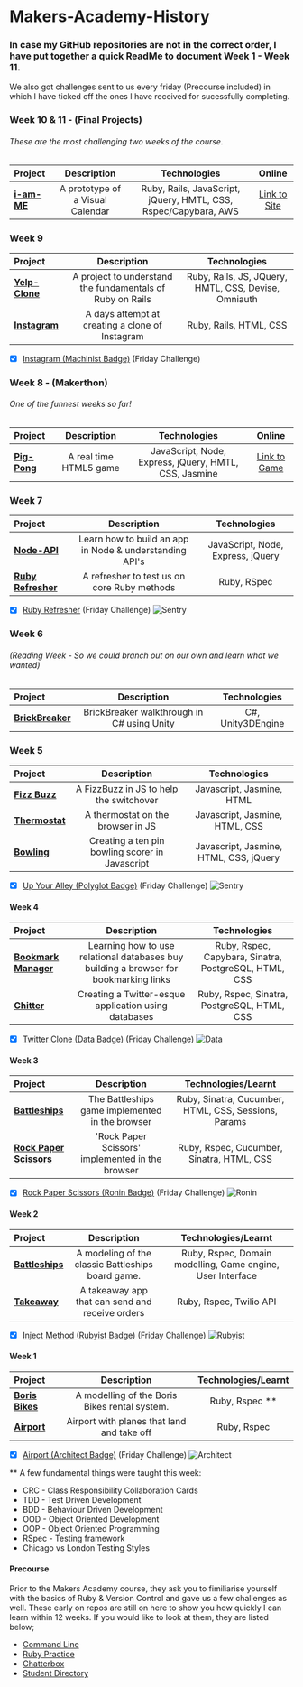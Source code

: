 # Makers-Academy-History
### In case my GitHub repositories are not in the correct order, I have put together a quick ReadMe to document Week 1 - Week 11.

We also got challenges sent to us every friday (Precourse included) in which I have ticked off the ones I have received for sucessfully completing.

### Week 10 & 11 - (Final Projects)
###### These are the most challenging two weeks of the course.
Project | Description | Technologies | Online |
:------------ | :-----------: | :-----------: | :-----------: |
**[i-am-ME](https://github.com/ciawalsh/iamME)**  |  A prototype of a Visual Calendar | Ruby, Rails, JavaScript, jQuery, HMTL, CSS, Rspec/Capybara, AWS | [Link to Site](https://i-am-me.herokuapp.com/)

### Week 9 
Project | Description | Technologies |
:------------ | :-----------: | :-----------: |
**[Yelp-Clone](https://github.com/ciawalsh/Yelp-Clone)**  |  A project to understand the fundamentals of Ruby on Rails | Ruby, Rails, JS, JQuery, HMTL, CSS, Devise, Omniauth |
**[Instagram](https://github.com/ciawalsh/instagram-challenge)** | A days attempt at creating a clone of Instagram | Ruby, Rails, HTML, CSS |

- [x] [Instagram (Machinist Badge)](https://github.com/makersacademy/instagram-challenge) (Friday Challenge)

### Week 8 - (Makerthon)
###### One of the funnest weeks so far!
Project | Description | Technologies | Online |
:------------ | :-----------: | :-----------: | :-----------: |
**[Pig-Pong](https://github.com/ciawalsh/Pig-Pong)**  |   A real time HTML5 game  | JavaScript, Node, Express, jQuery, HMTL, CSS, Jasmine | [Link to Game](https://pig-pong.herokuapp.com/)

### Week 7
Project | Description | Technologies |
:------------ | :-----------: | :-----------: |
**[Node-API](https://github.com/ciawalsh/Node-API)**  |   Learn how to build an app in Node & understanding API's  | JavaScript, Node, Express, jQuery |
**[Ruby Refresher](https://github.com/ciawalsh/Ruby-Refresher)** |  A refresher to test us on core Ruby methods |Ruby, RSpec|

- [x] [Ruby Refresher](https://github.com/makersacademy/ruby-refresher) (Friday Challenge)  ![Sentry](https://github.com/makersacademy/course_in_review_2014_dec/blob/master/images/badges/Sentry_thumb.jpg)

### Week 6
###### (Reading Week - So we could branch out on our own and learn what we wanted)

Project | Description | Technologies |
:------------ | :-----------: | :-----------: |
**[BrickBreaker](https://github.com/ciawalsh/BrickBreakerGame-in-CS)** | BrickBreaker walkthrough in C# using Unity | C#, Unity3DEngine |

### Week 5

Project | Description | Technologies |
 :------------ | :-----------: | :-----------: |
**[Fizz Buzz](https://github.com/ciawalsh/FizzBuzzJS)**  | A FizzBuzz in JS to help the switchover | Javascript, Jasmine, HTML |
**[Thermostat](https://github.com/ciawalsh/ThermostatJS)**  | A thermostat on the browser in JS | Javascript, Jasmine, HTML, CSS |
**[Bowling](https://github.com/ptolemybarnes/ma-wk5-bowling-js)** | Creating a ten pin bowling scorer in Javascript |  Javascript, Jasmine, HTML, CSS, jQuery |

- [x] [Up Your Alley (Polyglot Badge)](https://github.com/makersacademy/bowling-challenge) (Friday Challenge) ![Sentry](https://github.com/makersacademy/course_in_review_2014_dec/blob/master/images/badges/Sentry_thumb.jpg)

#### Week 4

Project | Description | Technologies |
 :------------ | :-----------: | :-----------: |
**[Bookmark Manager](https://github.com/ciawalsh/Bookmark-Manager)**  |    Learning how to use relational databases buy building a browser for bookmarking links    | Ruby, Rspec, Capybara, Sinatra, PostgreSQL, HTML, CSS |
**[Chitter](https://github.com/ciawalsh/Chitter)** |  Creating a Twitter-esque application using databases |  Ruby, Rspec, Sinatra, PostgreSQL, HTML, CSS |

- [x] [Twitter Clone (Data Badge)](https://github.com/makersacademy/chitter-challenge) (Friday Challenge) ![Data](https://github.com/makersacademy/course_in_review_2014_dec/blob/master/images/badges/Data_thumb.jpg)

#### Week 3

Project | Description | Technologies/Learnt |
 :------------ | :-----------: | :-----------: |
**[Battleships](https://github.com/ciawalsh/battleships_browser)**  |    The Battleships game implemented in the browser     | Ruby, Sinatra, Cucumber, HTML, CSS, Sessions, Params |
**[Rock Paper Scissors](https://github.com/ciawalsh/Ronin-Badge-Challenge)** |   'Rock Paper Scissors' implemented in the browser     | Ruby, Rspec, Cucumber, Sinatra, HTML, CSS |

- [x] [Rock Paper Scissors (Ronin Badge)](https://github.com/makersacademy/rps-challenge) (Friday Challenge) ![Ronin](https://github.com/makersacademy/course_in_review_2014_dec/blob/master/images/badges/Ronin_thumb.jpg)

#### Week 2

Project | Description | Technologies/Learnt |
 :------------ | :-----------: | :-----------: |
**[Battleships](https://github.com/ciawalsh/Battleships)**  |    A modeling of the classic Battleships board game.      |  Ruby, Rspec, Domain modelling, Game engine, User Interface |
**[Takeaway](https://github.com/ciawalsh/Takeaway-Challenge)** |     A takeaway app that can send and receive orders     |   Ruby, Rspec, Twilio API |

- [x] [Inject Method (Rubyist Badge)](https://github.com/makersacademy/inject-challenge) (Friday Challenge) ![Rubyist](https://github.com/makersacademy/course_in_review_2014_dec/blob/master/images/badges/Rubyist_thumb.jpg)

#### Week 1

Project | Description | Technologies/Learnt |
 :------------ | :-----------: | :-----------: |
**[Boris Bikes](https://github.com/ciawalsh/BorisBikes)**  | A modelling of the Boris Bikes rental system.    |   Ruby, Rspec ** |
**[Airport](https://github.com/ciawalsh/Airport-Challenge)** |     Airport with planes that land and take off      |   Ruby, Rspec |

- [x] [Airport (Architect Badge)](https://github.com/makersacademy/airport-challenge) (Friday Challenge) ![Architect](https://github.com/makersacademy/course_in_review_2014_dec/blob/master/images/badges/Architect_thumb.jpg)

** A few fundamental things were taught this week:
- CRC - Class Responsibility Collaboration Cards
- TDD - Test Driven Development
- BDD - Behaviour Driven Development
- OOD - Object Oriented Development
- OOP - Object Oriented Programming
- RSpec - Testing framework
- Chicago vs London Testing Styles

#### Precourse 

Prior to the Makers Academy course, they ask you to fimiliarise yourself with the basics of Ruby & Version Control and gave us a few challenges as well. These early on repos are still on here to show you how quickly I can learn within 12 weeks. If you would like to look at them, they are listed below;
- [Command Line](https://github.com/ciawalsh/Command-Line)
- [Ruby Practice](https://github.com/ciawalsh/Ruby-Practice)
- [Chatterbox](https://github.com/ciawalsh/Chatterbox)
- [Student Directory](https://github.com/ciawalsh/Student-Directory)
